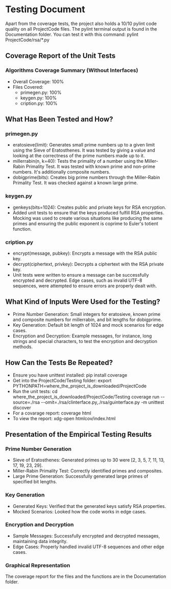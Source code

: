 # Testing Document

Apart from the coverage tests, the project also holds a 10/10 pylint code quality on all ProjectCode files. The pylint terminal output is found in the Documentation folder. You can test it with this command: pylint ProjectCode/rsa/*.py

## Coverage Report of the Unit Tests
### Algorithms Coverage Summary (Without Interfaces)
- Overall Coverage: 100%
- Files Covered:
  - primegen.py: 100%
  - keygen.py: 100%
  - cription.py: 100%

## What Has Been Tested and How?

### primegen.py
- eratosieve(limit): Generates small prime numbers up to a given limit using the Sieve of Eratosthenes. It was tested by giving a value and looking at the correctness of the prime numbers made up to it.
- millerrabin(n, k=40): Tests the primality of a number using the Miller-Rabin Primality Test. It was tested with known prime and non-prime numbers. It's additionally composite numbers.
- dobigprime(bits): Creates big prime numbers through the Miller-Rabin Primality Test. It was checked against a known large prime.

### keygen.py
- genkeys(bits=1024): Creates public and private keys for RSA encryption.
- Added unit tests to ensure that the keys produced fulfill RSA properties. Mocking was used to create various situations like producing the same primes and ensuring the public exponent is coprime to Euler's totient function.

### cription.py
- encrypt(message, pubkey): Encrypts a message with the RSA public key.
- decrypt(ciphertext, privkey): Decrypts a ciphertext with the RSA private key.
- Unit tests were written to ensure a message can be successfully encrypted and decrypted. Edge cases, such as invalid UTF-8 sequences, were attempted to ensure errors are properly dealt with.

## What Kind of Inputs Were Used for the Testing?

- Prime Number Generation: Small integers for eratosieve, known prime and composite numbers for millerrabin, and bit lengths for dobigprime.
- Key Generation: Default bit length of 1024 and mock scenarios for edge cases.
- Encryption and Decryption: Example messages, for instance, long strings and special characters, to test the encryption and decryption methods.

## How Can the Tests Be Repeated?

- Ensure you have unittest installed: pip install coverage
- Get into the ProjectCode/Testing folder: export PYTHONPATH=where_the_project_is_downloaded/ProjectCode
- Run the unit tests: cd where_the_project_is_downloaded/ProjectCode/Testing
coverage run --source=./rsa --omit=./rsa/clinterface.py,./rsa/guinterface.py -m unittest discover
- For a covarage report: coverage html
- To view the report: xdg-open htmlcov/index.html

## Presentation of the Empirical Testing Results

### Prime Number Generation
- Sieve of Eratosthenes: Generated primes up to 30 were [2, 3, 5, 7, 11, 13, 17, 19, 23, 29].
- Miller-Rabin Primality Test: Correctly identified primes and composites.
- Large Prime Generation: Successfully generated large primes of specified bit lengths.

### Key Generation
- Generated Keys: Verified that the generated keys satisfy RSA properties.
- Mocked Scenarios: Looked how the code works in edge cases.

### Encryption and Decryption
- Sample Messages: Successfully encrypted and decrypted messages, maintaining data integrity.
- Edge Cases: Properly handled invalid UTF-8 sequences and other edge cases.

### Graphical Representation
The coverage report for the files and the functions are in the Documentation folder.